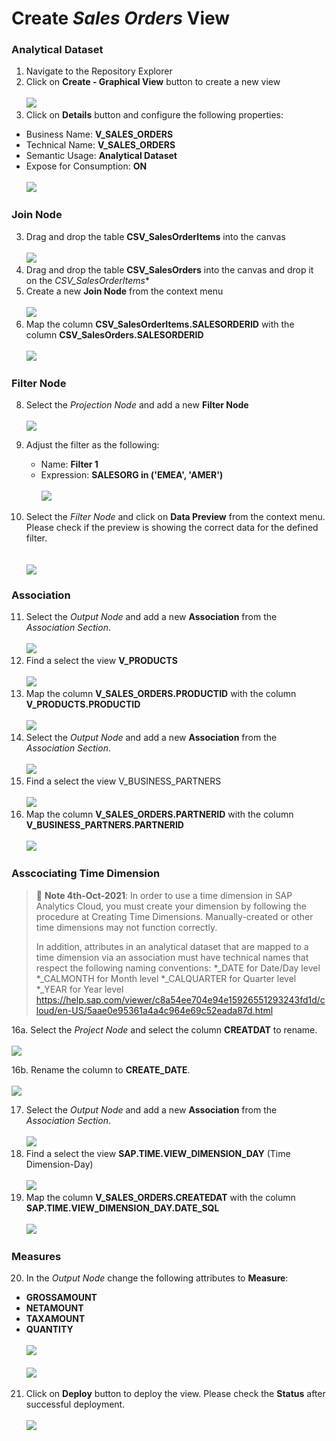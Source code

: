 # Create <i>Sales Orders</i> View

### Analytical Dataset
1. Navigate to the Repository Explorer
2. Click on **Create - Graphical View** button to create a new view
  <br><br>![](/exercises/ex1/images/create_in_repository_explorer.png)
3. Click on **Details** button and configure the following properties:
  - Business Name: **V_SALES_ORDERS**
  - Technical Name: **V_SALES_ORDERS**
  - Semantic Usage: **Analytical Dataset**
  - Expose for Consumption: **ON**
    <br><br>![](../images/create_sales_orders_ads_01.png)

### Join Node
3. Drag and drop the table **CSV_SalesOrderItems** into the canvas
  <br><br>![](../images/create_sales_orders_ads_02.png)
4. Drag and drop the table **CSV_SalesOrders** into the canvas and drop it on the *CSV_SalesOrderItems**
5. Create a new **Join Node** from the context menu 
  <br><br>![](../images/create_sales_orders_ads_03.png)
7. Map the column **CSV_SalesOrderItems.SALESORDERID** with the column **CSV_SalesOrders.SALESORDERID**
  <br><br>![](../images/create_sales_orders_ads_04.png)

### Filter Node
8. Select the *Projection Node* and add a new **Filter Node**
  <br><br>![](../images/create_sales_orders_ads_05.png)

9. Adjust the filter as the following:
    - Name: **Filter 1**
    - Expression: **SALESORG in ('EMEA', 'AMER')**
      <br><br>![](../images/create_sales_orders_ads_06.png)
      
10. Select the *Filter Node* and click on **Data Preview** from the context menu. Please check if the preview is showing the correct data for the defined filter.  
      <br><br>![](../images/create_sales_orders_ads_07.png) 
 
### Association
11. Select the *Output Node* and add a new **Association** from the *Association Section*. 
  <br><br>![](../images/create_sales_orders_ads_08.png)
12. Find a select the view **V_PRODUCTS**
  <br><br>![](../images/create_sales_orders_ads_09.png)
13. Map the column **V_SALES_ORDERS.PRODUCTID** with the column **V_PRODUCTS.PRODUCTID**
  <br><br>![](../images/create_sales_orders_ads_10.png)
14. Select the *Output Node* and add a new **Association** from the *Association Section*. 
  <br><br>![](../images/create_sales_orders_ads_08.png)
15. Find a select the view V_BUSINESS_PARTNERS
  <br><br>![](../images/create_sales_orders_ads_11.png)
16. Map the column **V_SALES_ORDERS.PARTNERID** with the column **V_BUSINESS_PARTNERS.PARTNERID**
  <br><br>![](../images/create_sales_orders_ads_12.png)
  
### Asscociating Time Dimension
  >:triangular_flag_on_post: **Note 4th-Oct-2021**: In order to use a time dimension in SAP Analytics Cloud, you must create your dimension by following the procedure at Creating Time Dimensions. Manually-created or other time dimensions may not function correctly.
>
>In addition, attributes in an analytical dataset that are mapped to a time dimension via an association must have technical names that respect the following naming conventions:
*_DATE for Date/Day level
*_CALMONTH for Month level
*_CALQUARTER for Quarter level
*_YEAR for Year level
  >https://help.sap.com/viewer/c8a54ee704e94e15926551293243fd1d/cloud/en-US/5aae0e95361a4a4c964e69c52eada87d.html

16a. Select the _Project Node_ and select the column **CREATDAT** to rename. 
  <br><br>![](../images/create_sales_orders_ads_20.png)
  
16b. Rename the column to **CREATE_DATE**. 
  <br><br>![](../images/create_sales_orders_ads_21.png)
  
17. Select the *Output Node* and add a new **Association** from the *Association Section*. 
  <br><br>![](../images/create_sales_orders_ads_08.png)
18. Find a select the view **SAP.TIME.VIEW_DIMENSION_DAY** (Time Dimension-Day)
  <br><br>![](../images/create_sales_orders_ads_13.png)
19. Map the column **V_SALES_ORDERS.CREATEDAT** with the column **SAP.TIME.VIEW_DIMENSION_DAY.DATE_SQL**
  <br><br>![](../images/create_sales_orders_ads_14.png)
  

### Measures
20. In the *Output Node* change the following attributes to **Measure**:
  - **GROSSAMOUNT**
  - **NETAMOUNT**
  - **TAXAMOUNT**
  - **QUANTITY**
    <br><br>![](../images/create_sales_orders_ads_15.png)
    <br><br>![](../images/create_sales_orders_ads_16.png)
  
21. Click on **Deploy** button to deploy the view. Please check the **Status** after successful deployment.
  <br><br>![](../images/create_sales_orders_ads_17.png)


